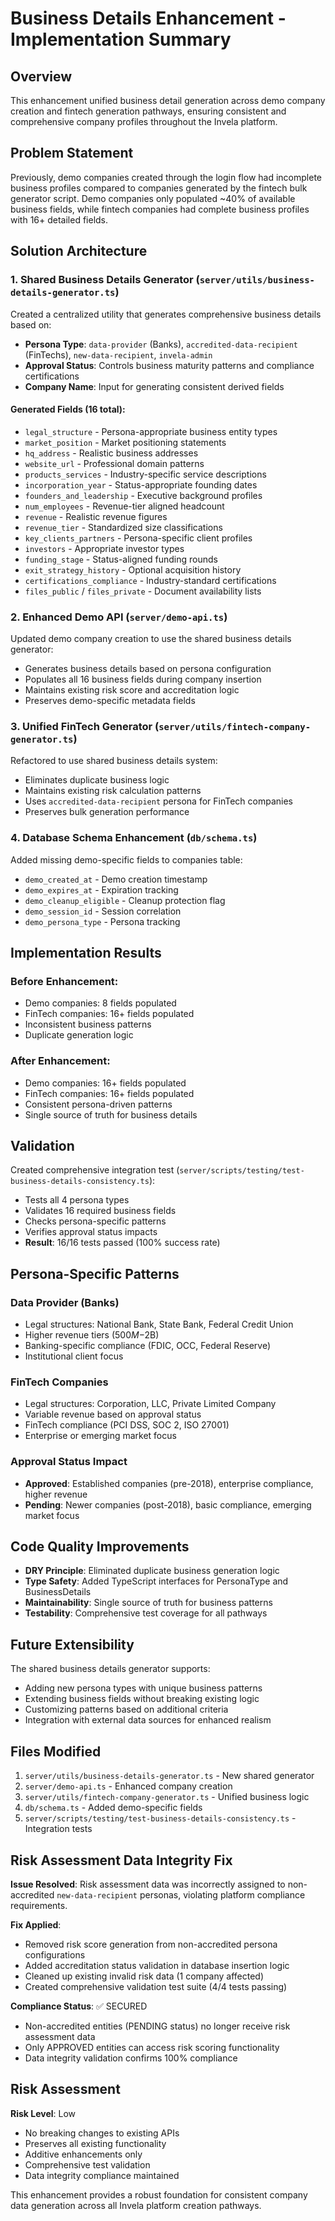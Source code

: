 # Business Details Enhancement - Implementation Summary

## Overview

This enhancement unified business detail generation across demo company creation and fintech generation pathways, ensuring consistent and comprehensive company profiles throughout the Invela platform.

## Problem Statement

Previously, demo companies created through the login flow had incomplete business profiles compared to companies generated by the fintech bulk generator script. Demo companies only populated ~40% of available business fields, while fintech companies had complete business profiles with 16+ detailed fields.

## Solution Architecture

### 1. Shared Business Details Generator (`server/utils/business-details-generator.ts`)

Created a centralized utility that generates comprehensive business details based on:
- **Persona Type**: `data-provider` (Banks), `accredited-data-recipient` (FinTechs), `new-data-recipient`, `invela-admin`
- **Approval Status**: Controls business maturity patterns and compliance certifications
- **Company Name**: Input for generating consistent derived fields

#### Generated Fields (16 total):
- `legal_structure` - Persona-appropriate business entity types
- `market_position` - Market positioning statements  
- `hq_address` - Realistic business addresses
- `website_url` - Professional domain patterns
- `products_services` - Industry-specific service descriptions
- `incorporation_year` - Status-appropriate founding dates
- `founders_and_leadership` - Executive background profiles
- `num_employees` - Revenue-tier aligned headcount
- `revenue` - Realistic revenue figures
- `revenue_tier` - Standardized size classifications
- `key_clients_partners` - Persona-specific client profiles
- `investors` - Appropriate investor types
- `funding_stage` - Status-aligned funding rounds
- `exit_strategy_history` - Optional acquisition history
- `certifications_compliance` - Industry-standard certifications
- `files_public` / `files_private` - Document availability lists

### 2. Enhanced Demo API (`server/demo-api.ts`)

Updated demo company creation to use the shared business details generator:
- Generates business details based on persona configuration
- Populates all 16 business fields during company insertion
- Maintains existing risk score and accreditation logic
- Preserves demo-specific metadata fields

### 3. Unified FinTech Generator (`server/utils/fintech-company-generator.ts`)

Refactored to use shared business details system:
- Eliminates duplicate business logic
- Maintains existing risk calculation patterns
- Uses `accredited-data-recipient` persona for FinTech companies
- Preserves bulk generation performance

### 4. Database Schema Enhancement (`db/schema.ts`)

Added missing demo-specific fields to companies table:
- `demo_created_at` - Demo creation timestamp
- `demo_expires_at` - Expiration tracking
- `demo_cleanup_eligible` - Cleanup protection flag
- `demo_session_id` - Session correlation
- `demo_persona_type` - Persona tracking

## Implementation Results

### Before Enhancement:
- Demo companies: 8 fields populated
- FinTech companies: 16+ fields populated  
- Inconsistent business patterns
- Duplicate generation logic

### After Enhancement:
- Demo companies: 16+ fields populated
- FinTech companies: 16+ fields populated
- Consistent persona-driven patterns
- Single source of truth for business details

## Validation

Created comprehensive integration test (`server/scripts/testing/test-business-details-consistency.ts`):
- Tests all 4 persona types
- Validates 16 required business fields
- Checks persona-specific patterns
- Verifies approval status impacts
- **Result**: 16/16 tests passed (100% success rate)

## Persona-Specific Patterns

### Data Provider (Banks)
- Legal structures: National Bank, State Bank, Federal Credit Union
- Higher revenue tiers ($500M-$2B)
- Banking-specific compliance (FDIC, OCC, Federal Reserve)
- Institutional client focus

### FinTech Companies
- Legal structures: Corporation, LLC, Private Limited Company
- Variable revenue based on approval status
- FinTech compliance (PCI DSS, SOC 2, ISO 27001)
- Enterprise or emerging market focus

### Approval Status Impact
- **Approved**: Established companies (pre-2018), enterprise compliance, higher revenue
- **Pending**: Newer companies (post-2018), basic compliance, emerging market focus

## Code Quality Improvements

- **DRY Principle**: Eliminated duplicate business generation logic
- **Type Safety**: Added TypeScript interfaces for PersonaType and BusinessDetails
- **Maintainability**: Single source of truth for business patterns
- **Testability**: Comprehensive test coverage for all pathways

## Future Extensibility

The shared business details generator supports:
- Adding new persona types with unique business patterns
- Extending business fields without breaking existing logic
- Customizing patterns based on additional criteria
- Integration with external data sources for enhanced realism

## Files Modified

1. `server/utils/business-details-generator.ts` - New shared generator
2. `server/demo-api.ts` - Enhanced company creation
3. `server/utils/fintech-company-generator.ts` - Unified business logic
4. `db/schema.ts` - Added demo-specific fields
5. `server/scripts/testing/test-business-details-consistency.ts` - Integration tests

## Risk Assessment Data Integrity Fix

**Issue Resolved**: Risk assessment data was incorrectly assigned to non-accredited `new-data-recipient` personas, violating platform compliance requirements.

**Fix Applied**:
- Removed risk score generation from non-accredited persona configurations
- Added accreditation status validation in database insertion logic
- Cleaned up existing invalid risk data (1 company affected)
- Created comprehensive validation test suite (4/4 tests passing)

**Compliance Status**: ✅ SECURED
- Non-accredited entities (PENDING status) no longer receive risk assessment data
- Only APPROVED entities can access risk scoring functionality
- Data integrity validation confirms 100% compliance

## Risk Assessment

**Risk Level**: Low
- No breaking changes to existing APIs
- Preserves all existing functionality
- Additive enhancements only
- Comprehensive test validation
- Data integrity compliance maintained

This enhancement provides a robust foundation for consistent company data generation across all Invela platform creation pathways.